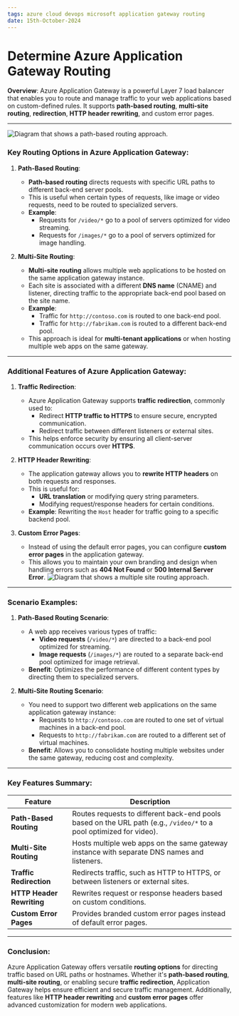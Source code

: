 ```yaml
---
tags: azure cloud devops microsoft application gateway routing
date: 15th-October-2024
---
```


# Determine Azure Application Gateway Routing

**Overview**: Azure Application Gateway is a powerful Layer 7 load balancer that enables you to route and manage traffic to your web applications based on custom-defined rules. It supports **path-based routing**, **multi-site routing**, **redirection**, **HTTP header rewriting**, and custom error pages.

---
![Diagram that shows a path-based routing approach.](https://learn.microsoft.com/en-us/training/wwl-azure/configure-azure-application-gateway/media/path-based-routing-15bcef5f.png)
### **Key Routing Options in Azure Application Gateway**:

1. **Path-Based Routing**:
    
    - **Path-based routing** directs requests with specific URL paths to different back-end server pools.
    - This is useful when certain types of requests, like image or video requests, need to be routed to specialized servers.
    - **Example**:
        - Requests for `/video/*` go to a pool of servers optimized for video streaming.
        - Requests for `/images/*` go to a pool of servers optimized for image handling.
2. **Multi-Site Routing**:
    
    - **Multi-site routing** allows multiple web applications to be hosted on the same application gateway instance.
    - Each site is associated with a different **DNS name** (CNAME) and listener, directing traffic to the appropriate back-end pool based on the site name.
    - **Example**:
        - Traffic for `http://contoso.com` is routed to one back-end pool.
        - Traffic for `http://fabrikam.com` is routed to a different back-end pool.
    - This approach is ideal for **multi-tenant applications** or when hosting multiple web apps on the same gateway.

---

### **Additional Features of Azure Application Gateway**:

1. **Traffic Redirection**:
    
    - Azure Application Gateway supports **traffic redirection**, commonly used to:
        - Redirect **HTTP traffic to HTTPS** to ensure secure, encrypted communication.
        - Redirect traffic between different listeners or external sites.
    - This helps enforce security by ensuring all client-server communication occurs over **HTTPS**.
2. **HTTP Header Rewriting**:
    
    - The application gateway allows you to **rewrite HTTP headers** on both requests and responses.
    - This is useful for:
        - **URL translation** or modifying query string parameters.
        - Modifying request/response headers for certain conditions.
    - **Example**: Rewriting the `Host` header for traffic going to a specific backend pool.
3. **Custom Error Pages**:
    
    - Instead of using the default error pages, you can configure **custom error pages** in the application gateway.
    - This allows you to maintain your own branding and design when handling errors such as **404 Not Found** or **500 Internal Server Error**.
![Diagram that shows a multiple site routing approach.](https://learn.microsoft.com/en-us/training/wwl-azure/configure-azure-application-gateway/media/site-based-routing-e686b605.png)
---

### **Scenario Examples**:

1. **Path-Based Routing Scenario**:
    
    - A web app receives various types of traffic:
        - **Video requests** (`/video/*`) are directed to a back-end pool optimized for streaming.
        - **Image requests** (`/images/*`) are routed to a separate back-end pool optimized for image retrieval.
    - **Benefit**: Optimizes the performance of different content types by directing them to specialized servers.
2. **Multi-Site Routing Scenario**:
    
    - You need to support two different web applications on the same application gateway instance:
        - Requests to `http://contoso.com` are routed to one set of virtual machines in a back-end pool.
        - Requests to `http://fabrikam.com` are routed to a different set of virtual machines.
    - **Benefit**: Allows you to consolidate hosting multiple websites under the same gateway, reducing cost and complexity.

---

### **Key Features Summary**:

|**Feature**|**Description**|
|---|---|
|**Path-Based Routing**|Routes requests to different back-end pools based on the URL path (e.g., `/video/*` to a pool optimized for video).|
|**Multi-Site Routing**|Hosts multiple web apps on the same gateway instance with separate DNS names and listeners.|
|**Traffic Redirection**|Redirects traffic, such as HTTP to HTTPS, or between listeners or external sites.|
|**HTTP Header Rewriting**|Rewrites request or response headers based on custom conditions.|
|**Custom Error Pages**|Provides branded custom error pages instead of default error pages.|

---

### **Conclusion**:

Azure Application Gateway offers versatile **routing options** for directing traffic based on URL paths or hostnames. Whether it's **path-based routing**, **multi-site routing**, or enabling secure **traffic redirection**, Application Gateway helps ensure efficient and secure traffic management. Additionally, features like **HTTP header rewriting** and **custom error pages** offer advanced customization for modern web applications.